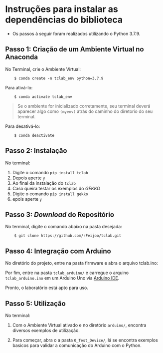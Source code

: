 # Instruções para instalar as dependências do biblioteca

 - Os passos à seguir foram realizados utilizando o Python 3.7.9.

## Passo 1: Criação de um Ambiente Virtual no Anaconda 

No Terminal, crie o Ambiente Virtual:

```
    $ conda create -n tclab_env python=3.7.9
```

Para ativá-lo:

```
    $ conda activate tclab_env
```

> Se o ambiente for inicializado corretamente, seu terminal deverá aparecer algo como ```(myenv)``` atrás do caminho do diretorio do seu terminal.

Para desativá-lo:

```
    $ conda deactivate
```
## Passo 2: Instalação

No terminal:

1. Digite o comando ```pip install tclab```
2. Depois aperte ```y```
3. Ao final da instalação do ```tclab```
4. Caso queira testar os exemplos do *GEKKO*
5. Digite o comando ```pip install gekko```
6. epois aperte ```y```


## Passo 3: *Download* do Repositório

No terminal, digite o comando abaixo na pasta desejada:

```
    $ git clone https://github.com/rFeijoo/tclab.git
```

## Passo 4: Integração com Arduino
 
No diretório do projeto, entre na pasta firmware e abra o arquivo tclab.ino:

Por fim, entre na pasta ```tclab_arduino/``` e carregue o arquino ```tclab_arduino.ino``` em um Arduino Uno via [Arduino IDE](https://www.arduino.cc).

Pronto, o laboratório está apto para uso.

## Passo 5: Utilização

No terminal:

1. Com o Ambiente Virtual ativado e no diretório ```arduino/```, encontra diversos exemplos de utilização.

2. Para começar, abra o a pasta ```0_Test_Device/```, lá se encontra exemplos basicos para validar a comunicação do Arduino com o Python. 


